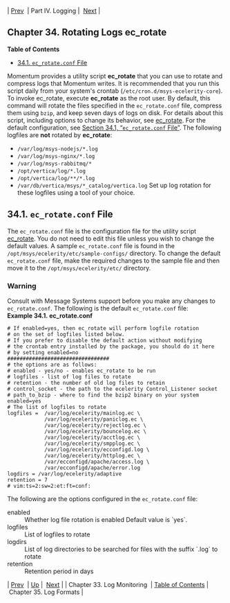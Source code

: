 | [Prev](log_monitoring)  | Part IV. Logging |  [Next](log_formats) |
## Chapter 34. Rotating Logs ec_rotate
**Table of Contents**

* [34.1\. `ec_rotate.conf` File](log_rotating#conf.ref.ec_rotate.conf)

Momentum provides a utility script **ec_rotate** that you can use to rotate and compress logs that Momentum writes. It is recommended that you run this script daily from your system's crontab (`/etc/cron.d/msys-ecelerity-core`).
To invoke ec_rotate, execute **ec_rotate** as the root user. By default, this command will rotate the files specified in the `ec_rotate.conf` file, compress them using `bzip`, and keep seven days of logs on disk. For details about this script, including options to change its behavior, see [ec_rotate](executable.ec_rotate "ec_rotate"). For the default configuration, see [Section 34.1, “`ec_rotate.conf` File”](log_rotating#conf.ref.ec_rotate.conf "34.1. ec_rotate.conf File").
The following logfiles are **not** rotated by **ec_rotate**:
*   `/var/log/msys-nodejs/*.log`
*   `/var/log/msys-nginx/*.log`
*   `/var/log/msys-rabbitmq/*`
*   `/opt/vertica/log/*.log`
*   `/opt/vertica/log/**/*.log`
*   `/var/db/vertica/msys/*_catalog/vertica.log`
Set up log rotation for these logfiles using a tool of your choice.
## 34.1. `ec_rotate.conf` File
The `ec_rotate.conf` file is the configuration file for the utility script [ec_rotate](executable.ec_rotate "ec_rotate"). You do not need to edit this file unless you wish to change the default values.
A sample `ec_rotate.conf` file is found in the `/opt/msys/ecelerity/etc/sample-configs/` directory. To change the default `ec_rotate.conf` file, make the required changes to the sample file and then move it to the `/opt/msys/ecelerity/etc/` directory.
### Warning
Consult with Message Systems support before you make any changes to `ec_rotate.conf`.
The following is the default `ec_rotate.conf` file:
<a name="conf.ref.ec_rotate.conf.default"></a>
**Example 34.1. ec_rotate.conf**
```
# If enabled=yes, then ec_rotate will perform logfile rotation
# on the set of logfiles listed below.
# If you prefer to disable the default action without modifying
# the crontab entry installed by the package, you should do it here
# by setting enabled=no
#################################
# the options are as follows:
# enabled - yes/no - enables ec_rotate to be run
# logfiles - list of log files to rotate
# retention - the number of old log files to retain
# control_socket - the path to the ecelerity Control_Listener socket
# path_to_bzip - where to find the bzip2 binary on your system
enabled=yes
# The list of logfiles to rotate
logfiles =  /var/log/ecelerity/mainlog.ec \
            /var/log/ecelerity/paniclog.ec \
            /var/log/ecelerity/rejectlog.ec \
            /var/log/ecelerity/bouncelog.ec \
            /var/log/ecelerity/acctlog.ec \
            /var/log/ecelerity/smpplog.ec \
            /var/log/ecelerity/ecconfigd.log \
            /var/log/ecelerity/httplog.ec \
            /var/ecconfigd/apache/access.log \
            /var/ecconfigd/apache/error.log
logdirs = /var/log/ecelerity/adaptive
retention = 7
# vim:ts=2:sw=2:et:ft=conf:
```
The following are the options configured in the `ec_rotate.conf` file:
<dl className="variablelist">
<dt>enabled</dt>
<dd>
Whether log file rotation is enabled
Default value is `yes`.
</dd>
<dt>logfiles</dt>
<dd>
List of logfiles to rotate
</dd>
<dt>logdirs</dt>
<dd>
List of log directories to be searched for files with the suffix `.log` to rotate
</dd>
<dt>retention</dt>
<dd>
Retention period in days
</dd>
</dl>

| [Prev](log_monitoring)  | [Up](p.logs) |  [Next](log_formats) |
| Chapter 33. Log Monitoring  | [Table of Contents](index) |  Chapter 35. Log Formats |
